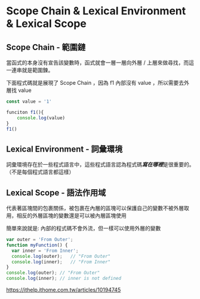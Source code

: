 # Scope Chain & Lexical Environment & Lexical Scope

## Scope Chain - 範圍鏈
當函式的本身沒有宣告該變數時，函式就會一層一層向外層 / 上層來做尋找，而這一連串就是範圍鍊。

下面程式碼就是展現了 Scope Chain ，因為 f1 內部沒有 value ，所以需要去外層找 value
```javascript
const value = '1'

funciton f1(){
    console.log(value)
}
f1()
```

## Lexical Environment - 詞彙環境

詞彙環境存在於一些程式語言中，這些程式語言認為程式碼***寫在哪裡***是很重要的。（不是每個程式語言都這樣）

## Lexical Scope - 語法作用域
代表著區塊間的包裹關係，被包裹在內層的區塊可以保護自己的變數不被外層取用，相反的外層區塊的變數還是可以被內層區塊使用

簡單來說就是: 內部的程式碼不會外流，但一樣可以使用外層的變數

```javascript
var outer = 'From Outer';
function myFunction() {
  var inner = 'From Inner';
  console.log(outer);	// "From Outer"
  console.log(inner);	// "From Inner"
}
console.log(outer);	// "From Outer"
console.log(inner);	// inner is not defined
```
https://ithelp.ithome.com.tw/articles/10194745